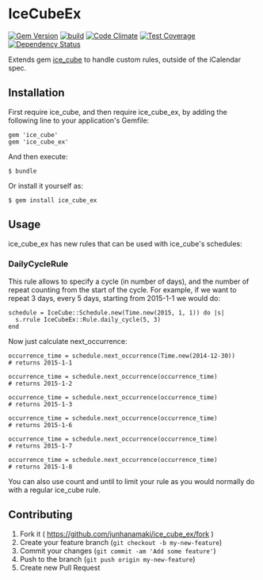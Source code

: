 # IceCubeEx

[![Gem Version](https://badge.fury.io/rb/ice_cube_ex.svg)](http://badge.fury.io/rb/ice_cube_ex)
[![build](https://travis-ci.org/junhanamaki/ice_cube_ex.svg?branch=master)](https://travis-ci.org/junhanamaki/ice_cube_ex)
[![Code Climate](https://codeclimate.com/github/junhanamaki/ice_cube_ex.png)](https://codeclimate.com/github/junhanamaki/ice_cube_ex)
[![Test Coverage](https://codeclimate.com/github/junhanamaki/ice_cube_ex/coverage.png)](https://codeclimate.com/github/junhanamaki/ice_cube_ex)
[![Dependency Status](https://gemnasium.com/junhanamaki/ice_cube_ex.svg)](https://gemnasium.com/junhanamaki/ice_cube_ex)

Extends gem [ice_cube](https://github.com/seejohnrun/ice_cube) to handle
custom rules, outside of the iCalendar spec.

## Installation

First require ice_cube, and then require ice_cube_ex, by adding the following
line to your application's Gemfile:

    gem 'ice_cube'
    gem 'ice_cube_ex'

And then execute:

    $ bundle

Or install it yourself as:

    $ gem install ice_cube_ex

## Usage

ice_cube_ex has new rules that can be used with ice_cube's schedules:

### DailyCycleRule

This rule allows to specify a cycle (in number of days), and the number of
repeat counting from the start of the cycle. For example, if we want to repeat
3 days, every 5 days, starting from 2015-1-1 we would do:

    schedule = IceCube::Schedule.new(Time.new(2015, 1, 1)) do |s|
      s.rrule IceCubeEx::Rule.daily_cycle(5, 3)
    end

Now just calculate next_occurrence:

    occurrence_time = schedule.next_occurrence(Time.new(2014-12-30))
    # returns 2015-1-1

    occurrence_time = schedule.next_occurrence(occurrence_time)
    # returns 2015-1-2

    occurrence_time = schedule.next_occurrence(occurrence_time)
    # returns 2015-1-3

    occurrence_time = schedule.next_occurrence(occurrence_time)
    # returns 2015-1-6

    occurrence_time = schedule.next_occurrence(occurrence_time)
    # returns 2015-1-7

    occurrence_time = schedule.next_occurrence(occurrence_time)
    # returns 2015-1-8

You can also use count and until to limit your rule as you would normally do
with a regular ice_cube rule.

## Contributing

1. Fork it ( https://github.com/junhanamaki/ice_cube_ex/fork )
2. Create your feature branch (`git checkout -b my-new-feature`)
3. Commit your changes (`git commit -am 'Add some feature'`)
4. Push to the branch (`git push origin my-new-feature`)
5. Create new Pull Request
